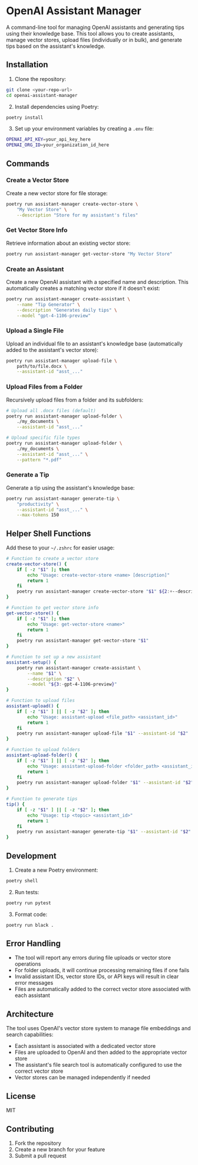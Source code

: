 # OpenAI Assistant Manager

A command-line tool for managing OpenAI assistants and generating tips using their knowledge base. This tool allows you to create assistants, manage vector stores, upload files (individually or in bulk), and generate tips based on the assistant's knowledge.

## Installation

1. Clone the repository:
```bash
git clone <your-repo-url>
cd openai-assistant-manager
```

2. Install dependencies using Poetry:
```bash
poetry install
```

3. Set up your environment variables by creating a `.env` file:
```bash
OPENAI_API_KEY=your_api_key_here
OPENAI_ORG_ID=your_organization_id_here
```

## Commands

### Create a Vector Store
Create a new vector store for file storage:
```bash
poetry run assistant-manager create-vector-store \
    "My Vector Store" \
    --description "Store for my assistant's files"
```

### Get Vector Store Info
Retrieve information about an existing vector store:
```bash
poetry run assistant-manager get-vector-store "My Vector Store"
```

### Create an Assistant
Create a new OpenAI assistant with a specified name and description. This automatically creates a matching vector store if it doesn't exist:
```bash
poetry run assistant-manager create-assistant \
    --name "Tip Generator" \
    --description "Generates daily tips" \
    --model "gpt-4-1106-preview"
```

### Upload a Single File
Upload an individual file to an assistant's knowledge base (automatically added to the assistant's vector store):
```bash
poetry run assistant-manager upload-file \
    path/to/file.docx \
    --assistant-id "asst_..."
```

### Upload Files from a Folder
Recursively upload files from a folder and its subfolders:
```bash
# Upload all .docx files (default)
poetry run assistant-manager upload-folder \
    ./my_documents \
    --assistant-id "asst_..."

# Upload specific file types
poetry run assistant-manager upload-folder \
    ./my_documents \
    --assistant-id "asst_..." \
    --pattern "*.pdf"
```

### Generate a Tip
Generate a tip using the assistant's knowledge base:
```bash
poetry run assistant-manager generate-tip \
    "productivity" \
    --assistant-id "asst_..." \
    --max-tokens 150
```

## Helper Shell Functions

Add these to your `~/.zshrc` for easier usage:

```bash
# Function to create a vector store
create-vector-store() {
    if [ -z "$1" ]; then
        echo "Usage: create-vector-store <name> [description]"
        return 1
    fi
    poetry run assistant-manager create-vector-store "$1" ${2:+--description "$2"}
}

# Function to get vector store info
get-vector-store() {
    if [ -z "$1" ]; then
        echo "Usage: get-vector-store <name>"
        return 1
    fi
    poetry run assistant-manager get-vector-store "$1"
}

# Function to set up a new assistant
assistant-setup() {
    poetry run assistant-manager create-assistant \
        --name "$1" \
        --description "$2" \
        --model "${3:-gpt-4-1106-preview}"
}

# Function to upload files
assistant-upload() {
    if [ -z "$1" ] || [ -z "$2" ]; then
        echo "Usage: assistant-upload <file_path> <assistant_id>"
        return 1
    fi
    poetry run assistant-manager upload-file "$1" --assistant-id "$2"
}

# Function to upload folders
assistant-upload-folder() {
    if [ -z "$1" ] || [ -z "$2" ]; then
        echo "Usage: assistant-upload-folder <folder_path> <assistant_id> [pattern]"
        return 1
    fi
    poetry run assistant-manager upload-folder "$1" --assistant-id "$2" ${3:+--pattern "$3"}
}

# Function to generate tips
tip() {
    if [ -z "$1" ] || [ -z "$2" ]; then
        echo "Usage: tip <topic> <assistant_id>"
        return 1
    fi
    poetry run assistant-manager generate-tip "$1" --assistant-id "$2"
}
```

## Development

1. Create a new Poetry environment:
```bash
poetry shell
```

2. Run tests:
```bash
poetry run pytest
```

3. Format code:
```bash
poetry run black .
```

## Error Handling

- The tool will report any errors during file uploads or vector store operations
- For folder uploads, it will continue processing remaining files if one fails
- Invalid assistant IDs, vector store IDs, or API keys will result in clear error messages
- Files are automatically added to the correct vector store associated with each assistant

## Architecture

The tool uses OpenAI's vector store system to manage file embeddings and search capabilities:
- Each assistant is associated with a dedicated vector store
- Files are uploaded to OpenAI and then added to the appropriate vector store
- The assistant's file search tool is automatically configured to use the correct vector store
- Vector stores can be managed independently if needed

## License

MIT

## Contributing

1. Fork the repository
2. Create a new branch for your feature
3. Submit a pull request